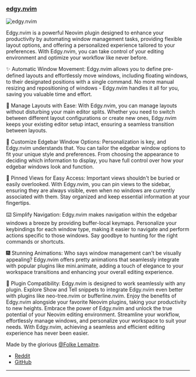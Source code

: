 <h3 id="edgy.nvim">
  <a href="#edgy.nvim">
    <span class="icon-text">
      <span class="icon">
        <i class="fa-solid fa-book"></i>
      </span>
    </span>
    <span>edgy.nvim</span>
  </a>
</h3>

![edgy.nvim](https://user-images.githubusercontent.com/292349/243379767-35e2b30c-4099-4f37-8830-48584529bfd5.png)

Edgy.nvim is a powerful Neovim plugin designed to enhance your productivity by automating window management tasks, providing flexible layout options, and offering a personalized experience tailored to your preferences. With Edgy.nvim, you can take control of your editing environment and optimize your workflow like never before.

✨ Automatic Window Movement:
Edgy.nvim allows you to define pre-defined layouts and effortlessly move windows, including floating windows, to their designated positions with a single command. No more manual resizing and repositioning of windows - Edgy.nvim handles it all for you, saving you valuable time and effort.

📐 Manage Layouts with Ease:
With Edgy.nvim, you can manage layouts without disturbing your main editor splits. Whether you need to switch between different layout configurations or create new ones, Edgy.nvim keeps your existing editor setup intact, ensuring a seamless transition between layouts.

🔧 Customize Edgebar Window Options:
Personalization is key, and Edgy.nvim understands that. You can tailor the edgebar window options to fit your unique style and preferences. From choosing the appearance to deciding which information to display, you have full control over how your edgebar windows look and function.

📌 Pinned Views for Easy Access:
Important views shouldn't be buried or easily overlooked. With Edgy.nvim, you can pin views to the sidebar, ensuring they are always visible, even when no windows are currently associated with them. Stay organized and keep essential information at your fingertips.

⌨️ Simplify Navigation:
Edgy.nvim makes navigation within the edgebar windows a breeze by providing buffer-local keymaps. Personalize your keybindings for each window type, making it easier to navigate and perform actions specific to those windows. Say goodbye to hunting for the right commands or shortcuts.

🎆 Stunning Animations:
Who says window management can't be visually appealing? Edgy.nvim offers pretty animations that seamlessly integrate with popular plugins like mini.animate, adding a touch of elegance to your workspace transitions and enhancing your overall editing experience.

🧩 Plugin Compatibility:
Edgy.nvim is designed to work seamlessly with any plugin. Explore Show and Tell snippets to integrate Edgy.nvim even better with plugins like neo-tree.nvim or bufferline.nvim. Enjoy the benefits of Edgy.nvim alongside your favorite Neovim plugins, taking your productivity to new heights.
Embrace the power of Edgy.nvim and unlock the true potential of your Neovim editing environment. Streamline your workflow, effortlessly manage windows, and personalize your workspace to suit your needs. With Edgy.nvim, achieving a seamless and efficient editing experience has never been easier.

Made by the glorious [@Folke Lemaitre](https://github.com/folke).

- [Reddit](https://www.reddit.com/r/neovim/comments/1425wvl/edgynvim_easily_create_and_manage_predefined/)
- [GitHub](https://github.com/folke/edgy.nvim)

---
